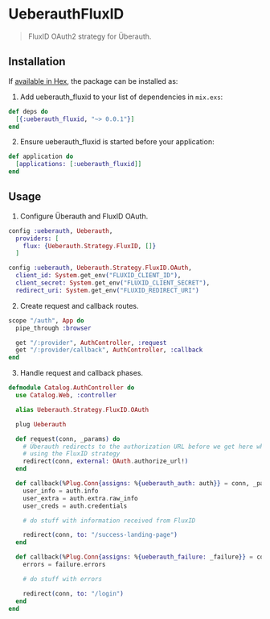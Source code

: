 # UeberauthFluxID

> FluxID OAuth2 strategy for Überauth.

## Installation

If [available in Hex](https://hex.pm/docs/publish), the package can be installed as:

1. Add ueberauth_fluxid to your list of dependencies in `mix.exs`:

  ```elixir
  def deps do
    [{:ueberauth_fluxid, "~> 0.0.1"}]
  end
  ```

2. Ensure ueberauth_fluxid is started before your application:

  ```elixir
  def application do
    [applications: [:ueberauth_fluxid]]
  end
  ```

## Usage

1. Configure Überauth and FluxID OAuth.

  ```elixir
  config :ueberauth, Ueberauth,
    providers: [
      flux: {Ueberauth.Strategy.FluxID, []}
    ]

  config :ueberauth, Ueberauth.Strategy.FluxID.OAuth,
    client_id: System.get_env("FLUXID_CLIENT_ID"),
    client_secret: System.get_env("FLUXID_CLIENT_SECRET"),
    redirect_uri: System.get_env("FLUXID_REDIRECT_URI")
  ```

2. Create request and callback routes.

  ```elixir
  scope "/auth", App do
    pipe_through :browser

    get "/:provider", AuthController, :request
    get "/:provider/callback", AuthController, :callback
  end
  ```

3. Handle request and callback phases.

  ```elixir
  defmodule Catalog.AuthController do
    use Catalog.Web, :controller

    alias Ueberauth.Strategy.FluxID.OAuth

    plug Ueberauth

    def request(conn, _params) do
      # Überauth redirects to the authorization URL before we get here when
      # using the FluxID strategy
      redirect(conn, external: OAuth.authorize_url!)
    end

    def callback(%Plug.Conn{assigns: %{ueberauth_auth: auth}} = conn, _params) do
      user_info = auth.info
      user_extra = auth.extra.raw_info
      user_creds = auth.credentials

      # do stuff with information received from FluxID

      redirect(conn, to: "/success-landing-page")
    end

    def callback(%Plug.Conn{assigns: %{ueberauth_failure: _failure}} = conn, _params) do
      errors = failure.errors

      # do stuff with errors

      redirect(conn, to: "/login")
    end
  end
  ```
